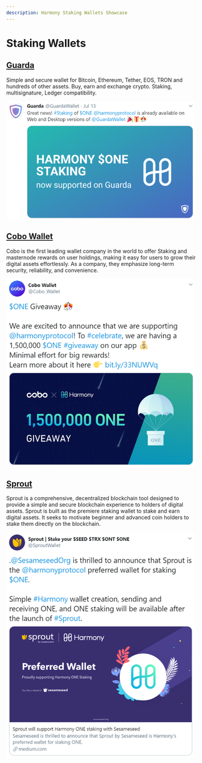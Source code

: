 ```yaml
---
description: Harmony Staking Wallets Showcase
---
```


# Staking Wallets

## [Guarda](https://guarda.com/)

Simple and secure wallet for Bitcoin, Ethereum, Tether, EOS, TRON and hundreds of other assets. Buy, earn and exchange crypto. Staking, multisignature, Ledger compatibility.

![](../.gitbook/assets/guarda.png)

## [Cobo Wallet](https://cobo.com/)

Cobo is the first leading wallet company in the world to offer Staking and masternode rewards on user holdings, making it easy for users to grow their digital assets effortlessly. As a company, they emphasize long-term security, reliability, and convenience.

![](../.gitbook/assets/cobo.png)

## [Sprout](https://sprout.sesameseed.org/)

Sprout is a comprehensive, decentralized blockchain tool designed to provide a simple and secure blockchain experience to holders of digital assets. Sprout is built as the premiere staking wallet to stake and earn digital assets. It seeks to motivate beginner and advanced coin holders to stake them directly on the blockchain.

![](../.gitbook/assets/sprout-wallet-tweet.png)

